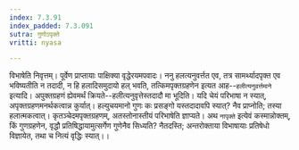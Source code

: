 ```yaml
---
index: 7.3.91
index_padded: 7.3.091
sutra: गुणोऽपृक्ते
vritti: nyasa

---
```

विभाषेति निवृत्तम्। पूर्वेण प्राप्तायाः पाक्षिक्या वृद्धेरयमपवादः। ननु हलत्यनुवर्त्तत एव, तत्र सामर्थ्यादपृक्त एव भविष्यतीति न तदादी, न हि हलादिसमुदायो हल् भवति, तत्किमपृक्तग्रहणेन इत्यत आह--`हलीत्यनुवर्त्तमाने` इत्यादि। अपुक्तग्रहणं ह्येवमर्थं क्रियते--हलीत्यनुवृत्तेस्तदादौ मा भूदिति। यदि चेयं परिभाषा न स्यात्, अपृक्तग्रहणमनर्थकत्वान्न कुर्यात्। हल्युचयमानो गुणः कः प्रसङ्गो यस्तदादावपि स्यात्? नैव प्राप्नोति; तस्या हलात्मकत्वात्। कृतञ्चेदमपृक्तग्रहणम्, अतस्तोनास्तीयं परिभाषेति ज्ञाप्यते। अथ `नापृक्ते` इत्येवं कस्मान्नोक्तम्, किं गुणग्रहणेन, वृद्धौ प्रतिषिद्धायामुत्सर्गेण गुणेनैव सिध्यति? नैतदस्ति; अन्तरोक्ताया विभाषायाः प्रतिषेधो विज्ञायेत, तथा च नित्यं वृद्धिः स्यात्।।